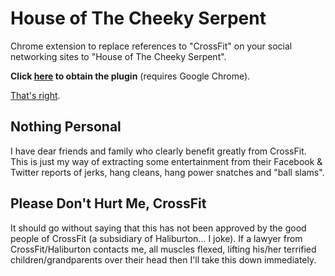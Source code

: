 # House of The Cheeky Serpent

Chrome extension to replace references to "CrossFit" on your social networking sites to "House of The Cheeky Serpent".

**Click [here](https://chrome.google.com/webstore/detail/house-of-the-cheeky-serpe/bpafdhgeglgcecmjifmedefjgcjgomfp)
to obtain the plugin** (requires Google Chrome).

[That's right](http://www.youtube.com/watch?v=HQQf6x7uY3c).

## Nothing Personal

I have dear friends and family who clearly benefit greatly from CrossFit. This is just my way of extracting some
entertainment from their Facebook & Twitter reports of jerks, hang cleans, hang power snatches and "ball slams".

## Please Don't Hurt Me, CrossFit

It should go without saying that this has not been approved by the good people of CrossFit
(a subsidiary of Haliburton... I joke). If a lawyer from CrossFit/Haliburton contacts me, all muscles flexed,
lifting his/her terrified children/grandparents over their head then I'll take this down immediately.
